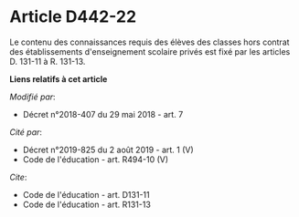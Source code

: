 # Article D442-22

Le contenu des connaissances requis des élèves des classes hors contrat des établissements d'enseignement scolaire privés est
fixé par les articles D. 131-11 à R. 131-13.

**Liens relatifs à cet article**

_Modifié par_:

  - Décret n°2018-407 du 29 mai 2018 - art. 7

_Cité par_:

  - Décret n°2019-825 du 2 août 2019 - art. 1 (V)
  - Code de l'éducation - art. R494-10 (V)

_Cite_:

  - Code de l'éducation - art. D131-11
  - Code de l'éducation - art. R131-13
